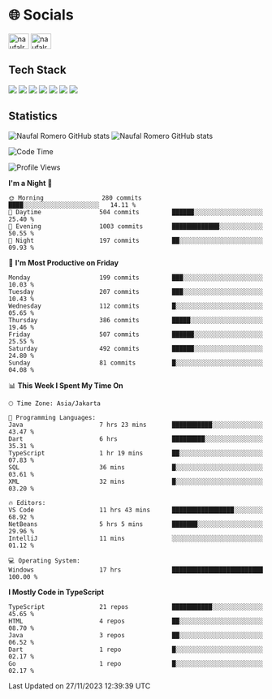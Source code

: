 <h1 align="">🌐 Socials</h1>
<p align="left">
<a href="https://linkedin.com/in/naufal-romero-putra-pratama-9ab816177/" target="blank"><img align="center" src="https://raw.githubusercontent.com/rahuldkjain/github-profile-readme-generator/master/src/images/icons/Social/linked-in-alt.svg" alt="naufalromero" height="30" width="40" /></a>
<a href="https://instagram.com/naufalromero" target="blank"><img align="center" src="https://raw.githubusercontent.com/rahuldkjain/github-profile-readme-generator/master/src/images/icons/Social/instagram.svg" alt="naufalromero" height="30" width="40" /></a>
</p>


<h2 align="">Tech Stack</h2>
<div align="">
  <img src="https://img.shields.io/badge/next.js-000000?style=for-the-badge&logo=nextdotjs&logoColor=white"/>
 <img src="https://img.shields.io/badge/typescript-%23007ACC.svg?style=for-the-badge&logo=typescript&logoColor=white"/>
 <img src="https://img.shields.io/badge/react-%2320232a.svg?style=for-the-badge&logo=react&logoColor=%2361DAFB"/>
 <img src="https://img.shields.io/badge/tailwindcss-%2338B2AC.svg?style=for-the-badge&logo=tailwind-css&logoColor=white"/>
 <img src="https://img.shields.io/badge/Prisma-3982CE?style=for-the-badge&logo=Prisma&logoColor=white"/>
 <img src="https://img.shields.io/badge/javascript-%23323330.svg?style=for-the-badge&logo=javascript&logoColor=%23F7DF1E"/>
 <img src="https://img.shields.io/badge/java-%23ED8B00.svg?style=for-the-badge&logo=openjdk&logoColor=white"/>
</div>


<h2 align="">Statistics</h2>
<div align="">
<img src="https://github-readme-stats-xi-nine-74.vercel.app/api?username=romves&show_icons=true&theme=tokyonight&include_all_commits=true&count_private=true" alt="Naufal Romero GitHub stats"/>
<img src="https://github-readme-stats-xi-nine-74.vercel.app/api/top-langs/?username=romves&theme=tokyonight&hide_border=false&include_all_commits=true&count_private=true&layout=compact" alt="Naufal Romero GitHub stats"/>
</div>

<!--START_SECTION:waka-->
![Code Time](http://img.shields.io/badge/Code%20Time-516%20hrs%2037%20mins-blue)

![Profile Views](http://img.shields.io/badge/Profile%20Views-19-blue)

**I'm a Night 🦉** 

```text
🌞 Morning                280 commits         ████░░░░░░░░░░░░░░░░░░░░░   14.11 % 
🌆 Daytime                504 commits         ██████░░░░░░░░░░░░░░░░░░░   25.40 % 
🌃 Evening                1003 commits        █████████████░░░░░░░░░░░░   50.55 % 
🌙 Night                  197 commits         ██░░░░░░░░░░░░░░░░░░░░░░░   09.93 % 
```
📅 **I'm Most Productive on Friday** 

```text
Monday                   199 commits         ███░░░░░░░░░░░░░░░░░░░░░░   10.03 % 
Tuesday                  207 commits         ███░░░░░░░░░░░░░░░░░░░░░░   10.43 % 
Wednesday                112 commits         █░░░░░░░░░░░░░░░░░░░░░░░░   05.65 % 
Thursday                 386 commits         █████░░░░░░░░░░░░░░░░░░░░   19.46 % 
Friday                   507 commits         ██████░░░░░░░░░░░░░░░░░░░   25.55 % 
Saturday                 492 commits         ██████░░░░░░░░░░░░░░░░░░░   24.80 % 
Sunday                   81 commits          █░░░░░░░░░░░░░░░░░░░░░░░░   04.08 % 
```


📊 **This Week I Spent My Time On** 

```text
🕑︎ Time Zone: Asia/Jakarta

💬 Programming Languages: 
Java                     7 hrs 23 mins       ███████████░░░░░░░░░░░░░░   43.47 % 
Dart                     6 hrs               █████████░░░░░░░░░░░░░░░░   35.31 % 
TypeScript               1 hr 19 mins        ██░░░░░░░░░░░░░░░░░░░░░░░   07.83 % 
SQL                      36 mins             █░░░░░░░░░░░░░░░░░░░░░░░░   03.61 % 
XML                      32 mins             █░░░░░░░░░░░░░░░░░░░░░░░░   03.20 % 

🔥 Editors: 
VS Code                  11 hrs 43 mins      █████████████████░░░░░░░░   68.92 % 
NetBeans                 5 hrs 5 mins        ███████░░░░░░░░░░░░░░░░░░   29.96 % 
IntelliJ                 11 mins             ░░░░░░░░░░░░░░░░░░░░░░░░░   01.12 % 

💻 Operating System: 
Windows                  17 hrs              █████████████████████████   100.00 % 
```

**I Mostly Code in TypeScript** 

```text
TypeScript               21 repos            ███████████░░░░░░░░░░░░░░   45.65 % 
HTML                     4 repos             ██░░░░░░░░░░░░░░░░░░░░░░░   08.70 % 
Java                     3 repos             ██░░░░░░░░░░░░░░░░░░░░░░░   06.52 % 
Dart                     1 repo              █░░░░░░░░░░░░░░░░░░░░░░░░   02.17 % 
Go                       1 repo              █░░░░░░░░░░░░░░░░░░░░░░░░   02.17 % 
```




 Last Updated on 27/11/2023 12:39:39 UTC
<!--END_SECTION:waka-->
